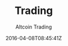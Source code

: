 ---
title: "Trading"
github: https://github.com/altcointrading/trading
demo: https://www.altcointrading.net/
author: Altcoin Trading

ssg:
  - Jekyll
cms:
  - No Cms
date: 2016-04-08T08:45:41Z
github_branch: master
---